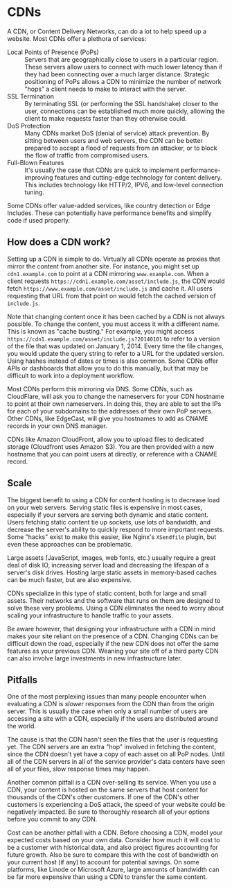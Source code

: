 # CDNs

A CDN, or Content Delivery Networks, can do a lot to help speed up a website. Most CDNs offer a plethora of services:

<dl>
    <dt>Local Points of Presence (PoPs)</dt>
    <dd>Servers that are geographically close to users in a particular region. These servers allow users to connect with much lower latency than if they had been connecting over a much larger distance. Strategic positioning of PoPs allows a CDN to minimize the number of network "hops" a client needs to make to interact with the server.</dd>
    <dt>SSL Termination</dt>
    <dd>By terminating SSL (or performing the SSL handshake) closer to the user, connections can be established much more quickly, allowing the client to make requests faster than they otherwise could.</dd>
    <dt>DoS Protection</dt>
    <dd>Many CDNs market DoS (denial of service) attack prevention. By sitting between users and web servers, the CDN can be better prepared to accept a flood of requests from an attacker, or to block the flow of traffic from compromised users.</dd>
    <dt>Full-Blown Features</dt>
    <dd>It's usually the case that CDNs are quick to implement performance-improving features and cutting-edge technology for content delivery. This includes technology like HTTP/2, IPV6, and low-level connection tuning.</dd>
</dl>

Some CDNs offer value-added services, like country detection or Edge Includes. These can potentially have performance benefits and simplify code if used properly.


## How does a CDN work?

Setting up a CDN is simple to do. Virtually all CDNs operate as proxies that mirror the content from another site. For instance, you might set up `cdn1.example.com` to point at a CDN mirroring `www.example.com`. When a client requests `https://cdn1.example.com/asset/include.js`, the CDN would fetch `https://www.example.com/asset/include.js` and cache it. All users requesting that URL from that point on would fetch the cached version of `include.js`.

Note that changing content once it has been cached by a CDN is not always possible. To change the content, you must access it with a different name. This is known as "cache busting." For example, you might access `https://cdn1.example.com/asset/include.js?20140101` to refer to a version of the file that was updated on January 1, 2014. Every time the file changes, you would update the query string to refer to a URL for the updated version. Using hashes instead of dates or times is also common. Some CDNs offer APIs or dashboards that allow you to do this manually, but that may be difficult to work into a deployment workflow.

Most CDNs perform this mirroring via DNS. Some CDNs, such as CloudFlare, will ask you to change the nameservers for your CDN hostname to point at their own nameservers. In doing this, they are able to set the IPs for each of your subdomains to the addresses of their own PoP servers. Other CDNs, like EdgeCast, will give you hostnames to add as CNAME records in your own DNS manager.

CDNs like Amazon CloudFront, allow you to upload files to dedicated storage (Cloudfront uses Amazon S3). You are then provided with a new hostname that you can point users at directly, or reference with a CNAME record.


## Scale

The biggest benefit to using a CDN for content hosting is to decrease load on your web servers. Serving static files is expensive in most cases, especially if your servers are serving both dynamic and static content. Users fetching static content tie up sockets, use lots of bandwidth, and decrease the server's ability to quickly respond to more important requests. Some "hacks" exist to make this easier, like Nginx's `XSendfile` plugin, but even these approaches can be problematic.

Large assets (JavaScript, images, web fonts, etc.) usually require a great deal of disk IO, increasing server load and decreasing the lifespan of a server's disk drives. Hosting large static assets in memory-based caches can be much faster, but are also expensive.

CDNs specialize in this type of static content, both for large and small assets. Their networks and the software that runs on them are designed to solve these very problems. Using a CDN eliminates the need to worry about scaling your infrastructure to handle traffic to your assets.

Be aware however, that designing your infrastructure with a CDN in mind makes your site reliant on the presence of a CDN. Changing CDNs can be difficult down the road, especially if the new CDN does not offer the same features as your previous CDN. Weaning your site off of a third party CDN can also involve large investments in new infrastructure later.


## Pitfalls

One of the most perplexing issues than many people encounter when evaluating a CDN is *slower* responses from the CDN than from the origin server. This is usually the case when only a small number of users are accessing a site with a CDN, especially if the users are distributed around the world.

The cause is that the CDN hasn't seen the files that the user is requesting yet. The CDN servers are an extra "hop" involved in fetching the content, since the CDN doesn't yet have a copy of each asset on all PoP nodes. Until all of the CDN servers in all of the service provider's data centers have seen all of your files, slow response times may happen.

Another common pitfall is a CDN over-selling its service. When you use a CDN, your content is hosted on the same servers that host content for thousands of the CDN's other customers. If one of the CDN's other customers is experiencing a DoS attack, the speed of your website could be negatively impacted. Be sure to thoroughly research all of your options before you commit to any CDN.

Cost can be another pitfall with a CDN. Before choosing a CDN, model your expected costs based on your own data. Consider how much it will cost to be a customer with historical data, and also project figures accounting for future growth. Also be sure to compare this with the cost of bandwidth on your current host (if any) to account for potential savings. On some platforms, like Linode or Microsoft Azure, large amounts of bandwidth can be far more expensive than using a CDN to transfer the same content.
